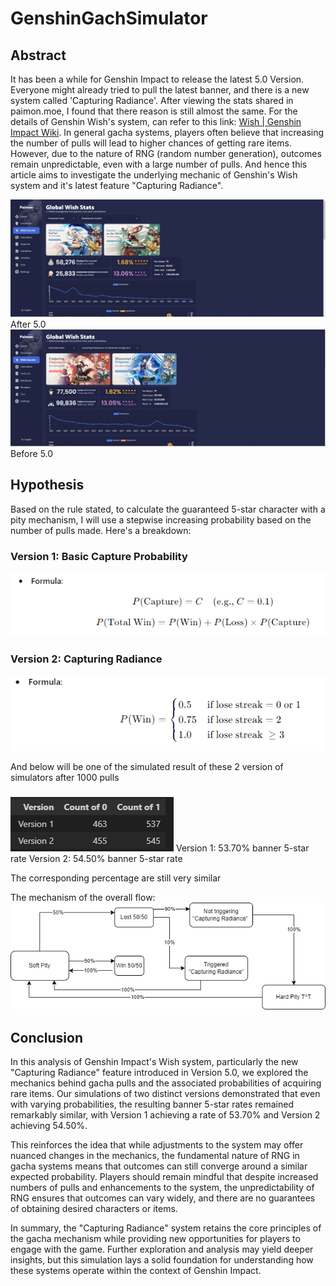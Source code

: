 # GenshinGachSimulator
## Abstract
It has been a while for Genshin Impact to release the latest 5.0 Version. Everyone might already tried to pull the latest banner, and there is a new system called 'Capturing Radiance'. After viewing the stats shared in paimon.moe, I found that there reason is still almost the same. For the details of Genshin Wish's system, can refer to this link: [Wish | Genshin Impact Wiki]([https://github.com/lenzyh/GenshinGachaSimulator](https://genshin-impact.fandom.com/wiki/Wish)). In general gacha systems, players often believe that increasing the number of pulls will lead to higher chances of getting rare items. However, due to the nature of RNG (random number generation), outcomes remain unpredictable, even with a large number of pulls. And hence this article aims to investigate the underlying mechanic of Genshin's Wish system and it's latest feature  "Capturing Radiance".

![Screenshot](images/GenshinWish1.PNG)
After 5.0
![Screenshot](images/GenshinWish2.PNG)
Before 5.0

## Hypothesis
Based on the rule stated, to calculate the guaranteed 5-star character with a pity mechanism, I will use a stepwise increasing probability based on the number of pulls made. Here's a breakdown:

### Version 1: Basic Capture Probability
![Screenshot](images/v1.PNG)


### Version 2: Capturing Radiance
![Screenshot](images/v2.PNG)

And below will be one of the simulated result of these 2 version of simulators after 1000 pulls
###
![Screenshot](images/table.PNG)
Version 1: 53.70% banner 5-star rate
Version 2: 54.50% banner 5-star rate

The corresponding percentage are still very similar 

The mechanism of the overall flow:
![Screenshot](images/flow.png)

## Conclusion
In this analysis of Genshin Impact's Wish system, particularly the new "Capturing Radiance" feature introduced in Version 5.0, we explored the mechanics behind gacha pulls and the associated probabilities of acquiring rare items. Our simulations of two distinct versions demonstrated that even with varying probabilities, the resulting banner 5-star rates remained remarkably similar, with Version 1 achieving a rate of 53.70% and Version 2 achieving 54.50%.

This reinforces the idea that while adjustments to the system may offer nuanced changes in the mechanics, the fundamental nature of RNG in gacha systems means that outcomes can still converge around a similar expected probability. Players should remain mindful that despite increased numbers of pulls and enhancements to the system, the unpredictability of RNG ensures that outcomes can vary widely, and there are no guarantees of obtaining desired characters or items.

In summary, the "Capturing Radiance" system retains the core principles of the gacha mechanism while providing new opportunities for players to engage with the game. Further exploration and analysis may yield deeper insights, but this simulation lays a solid foundation for understanding how these systems operate within the context of Genshin Impact.
